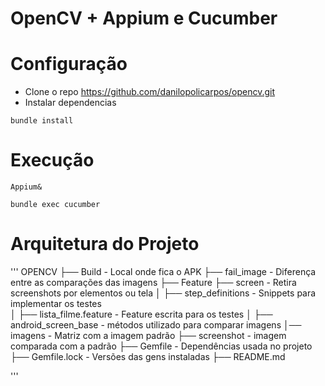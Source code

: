 # OpenCV + Appium e Cucumber

# Configuração
- Clone o repo https://github.com/danilopolicarpos/opencv.git
- Instalar dependencias
```
bundle install
```
# Execução 
 ```
Appium&
```
```
bundle exec cucumber
```
# Arquitetura do Projeto
'''
OPENCV
├── Build                    - Local onde fica o APK
├── fail_image               - Diferença entre as comparações das imagens
├── Feature
    ├── screen               - Retira screenshots por elementos ou tela
│   ├── step_definitions     - Snippets para implementar os testes   
│   ├── lista_filme.feature  - Feature escrita para os testes
│   ├── android_screen_base  - métodos utilizado para comparar imagens
│── imagens                  - Matriz com a imagem padrão 
├── screenshot               - imagem comparada com a padrão
├── Gemfile                  - Dependências usada no projeto
├── Gemfile.lock             - Versões das gens instaladas
├── README.md   

'''